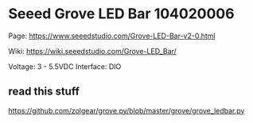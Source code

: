 # Seeed Grove LED Bar 104020006

Page: <https://www.seeedstudio.com/Grove-LED-Bar-v2-0.html>

Wiki: <https://wiki.seeedstudio.com/Grove-LED_Bar/>

Voltage: 3 - 5.5VDC
Interface: DIO





## read this stuff
<https://github.com/zolgear/grove.py/blob/master/grove/grove_ledbar.py>

